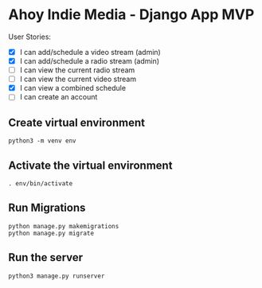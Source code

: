 # Ahoy Indie Media - Django App MVP

User Stories:

- [x] I can add/schedule a video stream (admin)
- [x] I can add/schedule a radio stream (admin)
- [ ] I can view the current radio stream
- [ ] I can view the current video stream
- [x] I can view a combined schedule
- [ ] I can create an account

## Create virtual environment

```
python3 -m venv env
```

## Activate the virtual environment

```
. env/bin/activate
```

## Run Migrations

```
python manage.py makemigrations
python manage.py migrate
```

## Run the server

```
python3 manage.py runserver
```
